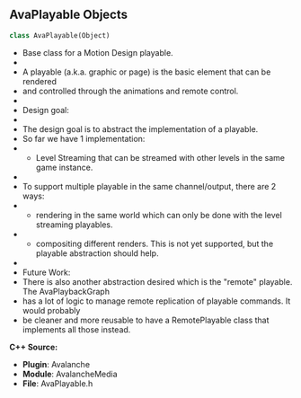 ## AvaPlayable Objects

```python
class AvaPlayable(Object)
```

* Base class for a Motion Design playable.
*
* A playable (a.k.a. graphic or page) is the basic element that can be rendered
* and controlled through the animations and remote control.
*
* Design goal:
*
* The design goal is to abstract the implementation of a playable.
* So far we have 1 implementation:
* - Level Streaming that can be streamed with other levels in the same game instance.
*
* To support multiple playable in the same channel/output, there are 2 ways:
* - rendering in the same world which can only be done with the level streaming playables.
* - compositing different renders. This is not yet supported, but the playable abstraction should help.
*
* Future Work:
* There is also another abstraction desired which is the "remote" playable. The AvaPlaybackGraph
* has a lot of logic to manage remote replication of playable commands. It would probably
* be cleaner and more reusable to have a RemotePlayable class that implements all those instead.

**C++ Source:**

- **Plugin**: Avalanche
- **Module**: AvalancheMedia
- **File**: AvaPlayable.h

<a id="unreal.AvalanchePlayable"></a>